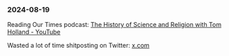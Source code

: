 ### 2024-08-19

Reading Our Times podcast: [The History of Science and Religion with Tom Holland - YouTube](https://www.youtube.com/watch?v=ojq4S0gjxsk)

Wasted a lot of time shitposting on Twitter: [x.com](https://x.com/search?q=from%3Adebugjois%20since%3A2024-08-19%20until%3A2024-08-20&src=typed_query)





